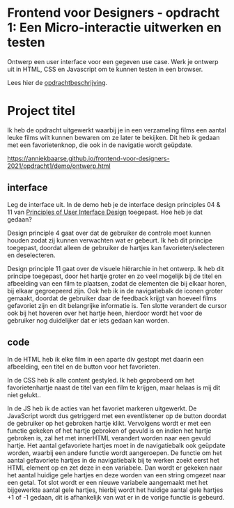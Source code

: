 # Frontend voor Designers - opdracht 1: Een Micro-interactie uitwerken en testen

Ontwerp een user interface voor een gegeven use case. Werk je ontwerp uit in HTML, CSS en Javascript om te kunnen testen in een browser.

Lees hier de [opdrachtbeschrijving](./opdrachtbeschrijving.md).


# Project titel
Ik heb de opdracht uitgewerkt waarbij je in een verzameling films een aantal leuke films wilt kunnen bewaren om ze later te bekijken. Dit heb ik gedaan met een favorietenknop, die ook in de navigatie wordt geüpdate.

https://anniekbaarse.github.io/frontend-voor-designers-2021/opdracht1/demo/ontwerp.html

## interface
Leg de interface uit. In de demo heb je de interface design principles 04 & 11 van [Principles of User Interface Design](http://bokardo.com/principles-of-user-interface-design/) toegepast. Hoe heb je dat gedaan?

Design principle 4 gaat over dat de gebruiker de controle moet kunnen houden zodat zij kunnen verwachten wat er gebeurt. Ik heb dit principe toegepast, doordat alleen de gebruiker de hartjes kan favorieten/selecteren en deselecteren.

Design principle 11 gaat over de visuele hiërarchie in het ontwerp. Ik heb dit principe toegepast, door het hartje groter en zo veel mogelijk bij de titel en afbeelding van een film te plaatsen, zodat de elementen die bij elkaar horen, bij elkaar gegroepeerd zijn. Ook heb ik in de navigatiebalk de iconen groter gemaakt, doordat de gebruiker daar de feedback krijgt van hoeveel films gefavoriet zijn en dit belangrijke informatie is. Ten slotte verandert de cursor ook bij het hoveren over het hartje heen, hierdoor wordt het voor de gebruiker nog duidelijker dat er iets gedaan kan worden.


## code
In de HTML heb ik elke film in een aparte div gestopt met daarin een afbeelding, een titel en de button voor het favorieten.

In de CSS heb ik alle content gestyled. Ik heb geprobeerd om het favorietenhartje naast de titel van een film te krijgen, maar helaas is mij dit niet gelukt..

In de JS heb ik de acties van het favoriet markeren uitgewerkt. De JavaScript wordt dus getriggerd met een eventlistener op de button doordat de gebruiker op het gebroken hartje klikt.
Vervolgens wordt er met een functie gekeken of het hartje gebroken of gevuld is en indien het hartje gebroken is, zal het met innerHTML verandert worden naar een gevuld hartje. Het aantal gefavoriete hartjes moet in de navigatiebalk ook geüpdate worden, waarbij een andere functie wordt aangeroepen.
De functie om het aantal gefavoriete hartjes in de navigatiebalk bij te werken zoekt eerst het HTML element op en zet deze in een variabele. Dan wordt er gekeken naar het aantal huidige gele hartjes en deze worden van een string omgezet naar een getal. Tot slot wordt er een nieuwe variabele aangemaakt met het bijgewerkte aantal gele hartjes, hierbij wordt het huidige aantal gele hartjes +1 of -1 gedaan, dit is afhankelijk van wat er in de vorige functie is gebeurd.
